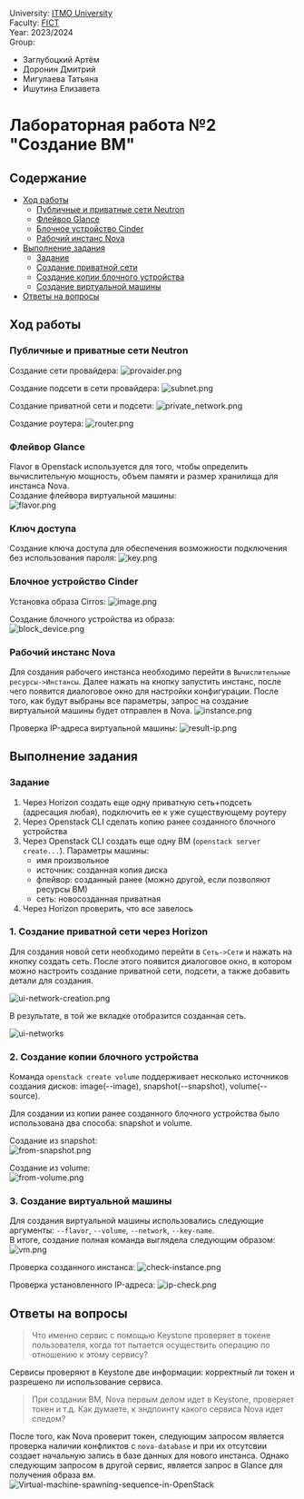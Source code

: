 University: [ITMO University](https://itmo.ru/ru/)  \
Faculty: [FICT](https://fict.itmo.ru) \
Year: 2023/2024 \
Group:

- Заглубоцкий Артём
- Доронин Дмитрий
- Мигулаева Татьяна
- Ишутина Елизавета

# Лабораторная работа №2 "Создание ВМ"

## Содержание

- [Ход работы](#ход-работы)
  - [Публичные и приватные сети Neutron](#публичные-и-приватные-сети-neutron) 
  - [Флейвор Glance](#флейвор-glance)
  - [Блочное устройство Cinder](#блочное-устройство-cinder)
  - [Рабочий инстанс Nova](#рабочий-инстанс-nova)
- [Выполнение задания](#выполнение-задания)
  - [Задание](#задание)
  - [Создание приватной сети](#1-создание-приватной-сети-через-horizon)
  - [Создание копии блочного устройства](#2-создание-копии-блочного-устройства)
  - [Создание виртуальной машины](#3-создание-виртуальной-машины)
- [Ответы на вопросы](#ответы-на-вопросы)

## Ход работы

### Публичные и приватные сети Neutron

Создание сети провайдера:
![provaider.png](./img/creation_network.png)

Создание подсети в сети провайдера:
![subnet.png](./img/creation_subnet.png)

Создание приватной сети и подсети:
![private_network.png](./img/creation_private_network.png)

Создание роутера:
![router.png](./img/creation_router.png)

### Флейвор Glance

Flavor в Openstack используется для того, чтобы определить вычислительную мощность, объем памяти и размер хранилища для инстанса Nova. \
Создание флейвора виртуальной машины: \
![flavor.png](./img/creation_flavor.png)

### Ключ доступа

Создание ключа доступа для обеспечения возможности подключения без использования пароля:
![key.png](./img/creation_sshkey.png)

### Блочное устройство Cinder

Установка образа Cirros:
![image.png](./img/creation_image.png)

Создание блочного устройства из образа: \
![block_device.png](./img/creation_block_device.png)

### Рабочий инстанс Nova

Для создания рабочего инстанса необходимо перейти в `Вычислительные ресурсы->Инстансы`. Далее нажать на кнопку запустить инстанс, после чего появится диалоговое окно для настройки конфигурации. После того, как будут выбраны все параметры, запрос на создание виртуальной машины будет отправлен в Nova.
![instance.png](./img/created_instance.png)

Проверка IP-адреса виртуальной машины:
![result-ip.png](./img/result_of_ip.png)

## Выполнение задания

### Задание

1. Через Horizon создать еще одну приватную сеть+подсеть (адресация любая), подключить ее к уже существующему роутеру
2. Через Openstack CLI сделать копию ранее созданного блочного устройства
3. Через Openstack CLI создать еще одну ВМ (`openstack server create...`). Параметры машины:
    - имя произвольное
    - источник: созданная копия диска
    - флейвор: созданный ранее (можно другой, если позволяют ресурсы ВМ)
    - сеть: новосозданная приватная
4. Через Horizon проверить, что все завелось

### 1. Создание приватной сети через Horizon

Для создания новой сети необходимо перейти в `Сеть->Сети` и нажать на кнопку создать сеть. После этого появится диалоговое окно, в котором можно настроить создание приватной сети, подсети, а также добавить детали для создания.

![ui-network-creation.png](./img/ui_network_creation.png)

В результате, в той же вкладке отобразится созданная сеть.

![ui-networks](./img/ui_networks.png)

### 2. Создание копии блочного устройства

Команда `openstack create volume` поддерживает несколько источников создания дисков: image(--image), snapshot(--snapshot), volume(--source).

Для создании из копии ранее созданного блочного устройства было использована два способа: snapshot и volume.

Создание из snapshot: \
![from-snapshot.png](./img/creation_disk_from_snapshot.png)

Создание из volume: \
![from-volume.png](./img/creation_block_from_volume.png)

### 3. Создание виртуальной машины

Для создания виртуальной машины использовались следующие аргументы: `--flavor`, `--volume`, `--network`, `--key-name`. \
В итоге, создание полная команда выглядела следующим образом:
![vm.png](./img/create_instance.png)

Проверка созданного инстанса:
![check-instance.png](./img/ui_check_created_instance.png)

Проверка установленного IP-адреса:
![ip-check.png](./img/result_of_ip_second.png)

## Ответы на вопросы

> Что именно сервис с помощью Keystone проверяет в токене пользователя, когда тот пытается осуществить операцию по отношению к этому сервису?

Сервисы проверяют в Keystone две информации: корректный ли токен и разрешено ли использование сервиса.

> При создании ВМ, Nova первым делом идет в Keystone, проверяет токен и т.д. Как думаете, к эндпоинту какого сервиса Nova идет следом?

После того, как Nova проверит токен, следующим запросом является проверка наличии конфликтов с `nova-database` и при их отсутсвии создает начальную запись в базе данных для нового инстанса. Однако следующим запросом в другой сервис, является запрос в Glance для получения образа вм.    
![Virtual-machine-spawning-sequence-in-OpenStack](https://github.com/ch4t5ky/2023_2024-openstack-teamwork/assets/141184937/337477a7-bf15-4932-a0a1-124443289ee7)